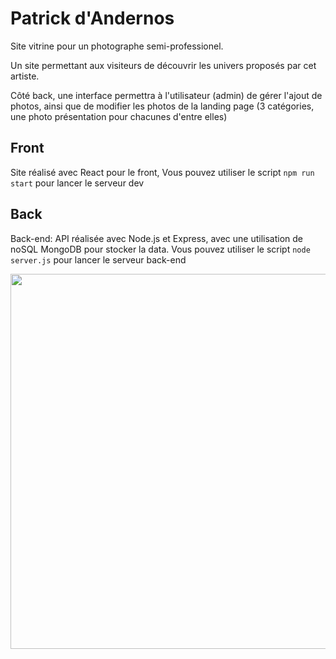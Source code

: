# Patrick d'Andernos

Site vitrine pour un photographe semi-professionel.

Un site permettant aux visiteurs de découvrir les univers proposés par cet artiste.

Côté back, une interface permettra à l'utilisateur (admin) de gérer l'ajout de photos, ainsi que de modifier les photos de la landing page (3 catégories, une photo présentation pour chacunes d'entre elles)

## Front

Site réalisé avec React pour le front,
Vous pouvez utiliser le script `npm run start` pour lancer le serveur dev

## Back

Back-end: API réalisée avec Node.js et Express, avec une utilisation de noSQL MongoDB pour stocker la data.
Vous pouvez utiliser le script `node server.js` pour lancer le serveur back-end

<p align="center">
<img  src="./src/Assets/section-portraits.jpg" width=600>
</p>
